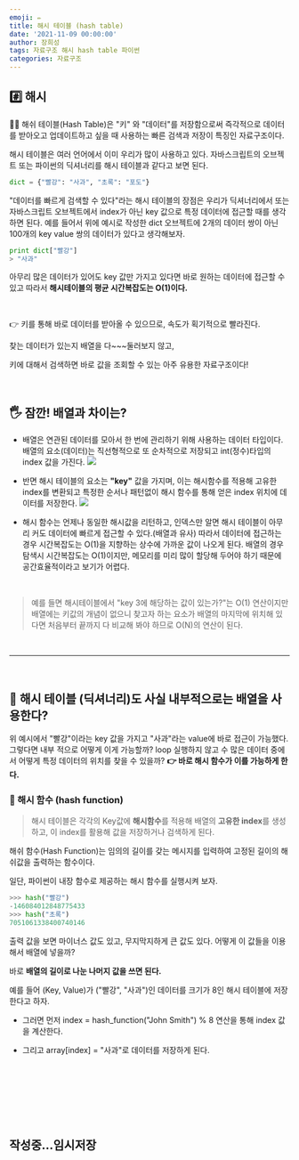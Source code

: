 ```yaml
---
emoji: ✏️
title: 해시 테이블 (hash table)
date: '2021-11-09 00:00:00'
author: 장희성
tags: 자료구조 해시 hash table 파이썬
categories: 자료구조
---
```


## #️⃣ 해시

👨‍🏫 해쉬 테이블(Hash Table)은 "키" 와 "데이터"를 저장함으로써 즉각적으로 데이터를 받아오고 업데이트하고 싶을 때 사용하는 빠른 검색과 저장이 특징인 자료구조이다.

해시 테이블은 여러 언어에서 이미 우리가 많이 사용하고 있다. 자바스크립트의 오브젝트 또는 파이썬의 딕셔너리를 해시 테이블과 같다고 보면 된다.

```python
dict = {"빨강": "사과", "초록": "포도"}
```

"데이터를 빠르게 검색할 수 있다"라는 해시 테이블의 장점은 우리가 딕셔너리에서 또는 자바스크립트 오브젝트에서 index가 아닌 key 값으로 특정 데이터에 접근할 때를 생각하면 된다. 예를 들어서 위에 예시로 작성한 dict 오브젝트에 2개의 데이터 쌍이 아닌 100개의 key value 쌍의 데이터가 있다고 생각해보자.

```python
print dict["빨강"]
> "사과"
```

아무리 많은 데이터가 있어도 key 값만 가지고 있다면 바로 원하는 데이터에 접근할 수 있고 따라서 **해시테이블의 평균 시간복잡도는 O(1)이다.**

<br/>

👉 키를 통해 바로 데이터를 받아올 수 있으므로, 속도가 획기적으로 빨라진다.

찾는 데이터가 있는지 배열을 다~~~둘러보지 않고,

키에 대해서 검색하면 바로 값을 조회할 수 있는 아주 유용한 자료구조이다!

<br/>

## 🖐 잠깐! 배열과 차이는?

- 배열은 연관된 데이터를 모아서 한 번에 관리하기 위해 사용하는 데이터 타입이다. 배열의 요소(데이터)는 직선형적으로 또 순차적으로 저장되고 int(정수)타입의 index 값을 가진다.
  ![](https://images.velog.io/images/heesungj7/post/61b58c41-7a12-4007-ab12-4f9d1aceff56/img.png)

- 반면 해시 테이블의 요소는 **"key"** 값을 가지며, 이는 해시함수를 적용해 고유한 index를 변환되고 특정한 순서나 패턴없이 해시 함수를 통해 얻은 index 위치에 데이터를 저장한다.
  ![](https://images.velog.io/images/heesungj7/post/a7f11447-d1b9-4631-864c-ddf5159b217a/%E1%84%83%E1%85%A1%E1%84%8B%E1%85%AE%E1%86%AB%E1%84%85%E1%85%A9%E1%84%83%E1%85%B3.png)

- 해시 함수는 언제나 동일한 해시값을 리턴하고, 인덱스만 알면 해시 테이블이 아무리 커도 데이터에 빠르게 접근할 수 있다.(배열과 유사) 따라서 데이터에 접근하는 경우 시간복잡도는 O(1)을 지향하는 상수에 가까운 값이 나오게 된다. 배열의 경우 탐색시 시간복잡도는 O(1)이지만, 메모리를 미리 많이 할당해 두어야 하기 때문에 공간효율적이라고 보기가 어렵다.

<br/>

> 예를 들면 해시테이블에서 "key 3에 해당하는 값이 있는가?"는 O(1) 연산이지만 배열에는 키값의 개념이 없으니 찾고자 하는 요소가 배열의 마지막에 위치해 있다면 처음부터 끝까지 다 비교해 봐야 하므로 O(N)의 연산이 된다.

<br/>
<hr/>
<br/>

## 📌 해시 테이블 (딕셔너리)도 사실 내부적으로는 배열을 사용한다?

위 예시에서 "빨강"이라는 key 값을 가지고 "사과"라는 value에 바로 접근이 가능했다. 그렇다면 내부 적으로 어떻게 이게 가능할까? loop 실행하지 않고 수 많은 데이터 중에서 어떻게 특정 데이터의 위치를 찾을 수 있을까? **👉 바로 해시 함수가 이를 가능하게 한다.**

### 📖 해시 함수 (hash function)

> 해시 테이블은 각각의 Key값에 **해시함수**를 적용해 배열의 **고유한 index**를 생성하고, 이 index를 활용해 값을 저장하거나 검색하게 된다.

해쉬 함수(Hash Function)는 임의의 길이를 갖는 메시지를 입력하여 고정된 길이의 해쉬값을 출력하는 함수이다.

일단, 파이썬이 내장 함수로 제공하는 해시 함수를 실행시켜 보자.

```python
>>> hash("빨강")
-146084012848775433
>>> hash("초록")
7051061338400740146
```

출력 값을 보면 마이너스 값도 있고, 무지막지하게 큰 값도 있다. 어떻게 이 값들을 이용해서 배열에 넣을까?

바로 **배열의 길이로 나눈 나머지 값을 쓰면 된다.**

예를 들어 (Key, Value)가 ("빨강", "사과")인 데이터를 크기가 8인 해시 테이블에 저장한다고 하자.

- 그러면 먼저 index = hash_function("John Smith") % 8 연산을 통해 index 값을 계산한다.

- 그리고 array[index] = "사과"로 데이터를 저장하게 된다.

<br/>
<br/>
<br/>
<br/>
<br/>
<br/>

## 작성중...임시저장
